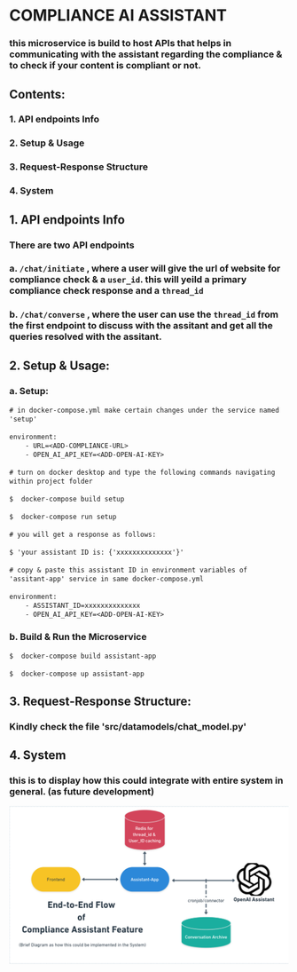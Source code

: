 # COMPLIANCE AI ASSISTANT
### this microservice is build to host APIs that helps in communicating with the assistant regarding the compliance & to check if your content is compliant or not.

##  Contents:
###  1. API endpoints Info
###  2. Setup & Usage
###  3. Request-Response Structure 
###  4. System

## 1. API endpoints Info

### There are two API endpoints 

### a. `/chat/initiate` , where a user will give the url of website for compliance check & a `user_id`. this will yeild a primary compliance check response and a `thread_id`

### b. `/chat/converse` , where the user can use the `thread_id` from the first endpoint to discuss with the assitant and get all the queries resolved with the assitant.

##  2. Setup & Usage:

###  a. Setup:
```
# in docker-compose.yml make certain changes under the service named 'setup'

environment:
    - URL=<ADD-COMPLIANCE-URL>
    - OPEN_AI_API_KEY=<ADD-OPEN-AI-KEY>

# turn on docker desktop and type the following commands navigating within project folder

$  docker-compose build setup

$  docker-compose run setup

# you will get a response as follows:

$ 'your assistant ID is: {'xxxxxxxxxxxxxx'}'

# copy & paste this assistant ID in environment variables of 'assitant-app' service in same docker-compose.yml

environment:
    - ASSISTANT_ID=xxxxxxxxxxxxxx
    - OPEN_AI_API_KEY=<ADD-OPEN-AI-KEY>

```

###  b. Build & Run the Microservice

```
$  docker-compose build assistant-app

$  docker-compose up assistant-app

```

##  3. Request-Response Structure:

### Kindly check the file 'src/datamodels/chat_model.py'

## 4. System

### this is to display how this could integrate with entire system in general. (as future development)

![Screenshot](./assets/infrastructure.png)